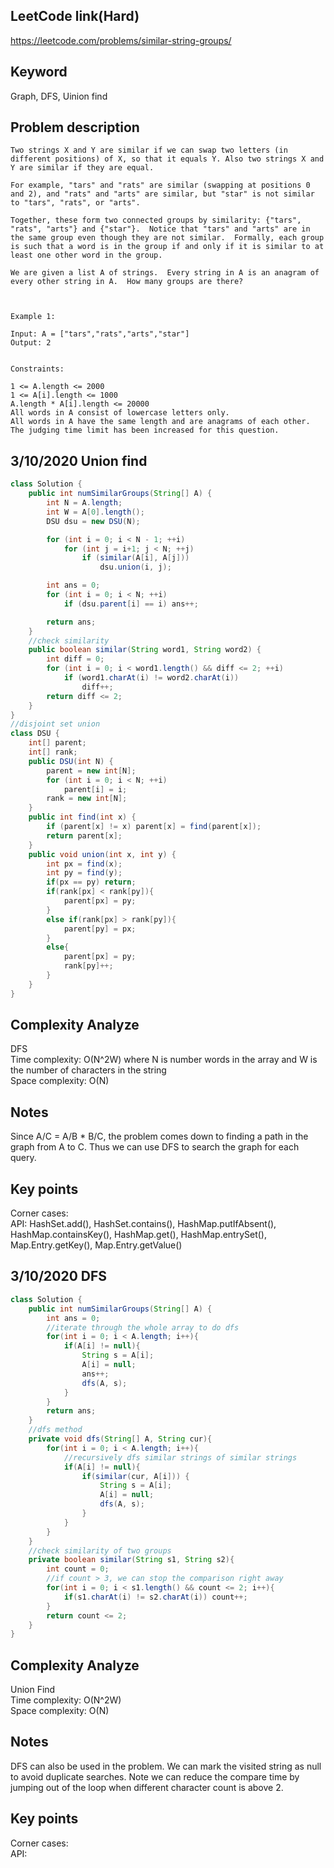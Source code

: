 ## LeetCode link(Hard)
https://leetcode.com/problems/similar-string-groups/

## Keyword
Graph, DFS, Uinion find

## Problem description
```
Two strings X and Y are similar if we can swap two letters (in different positions) of X, so that it equals Y. Also two strings X and Y are similar if they are equal.

For example, "tars" and "rats" are similar (swapping at positions 0 and 2), and "rats" and "arts" are similar, but "star" is not similar to "tars", "rats", or "arts".

Together, these form two connected groups by similarity: {"tars", "rats", "arts"} and {"star"}.  Notice that "tars" and "arts" are in the same group even though they are not similar.  Formally, each group is such that a word is in the group if and only if it is similar to at least one other word in the group.

We are given a list A of strings.  Every string in A is an anagram of every other string in A.  How many groups are there?

 

Example 1:

Input: A = ["tars","rats","arts","star"]
Output: 2
 

Constraints:

1 <= A.length <= 2000
1 <= A[i].length <= 1000
A.length * A[i].length <= 20000
All words in A consist of lowercase letters only.
All words in A have the same length and are anagrams of each other.
The judging time limit has been increased for this question.
```
## 3/10/2020 Union find

```java
class Solution {
    public int numSimilarGroups(String[] A) {
        int N = A.length;
        int W = A[0].length();
        DSU dsu = new DSU(N);

        for (int i = 0; i < N - 1; ++i)
            for (int j = i+1; j < N; ++j)
                if (similar(A[i], A[j]))
                    dsu.union(i, j);

        int ans = 0;
        for (int i = 0; i < N; ++i)
            if (dsu.parent[i] == i) ans++;

        return ans;
    }
    //check similarity
    public boolean similar(String word1, String word2) {
        int diff = 0;
        for (int i = 0; i < word1.length() && diff <= 2; ++i)
            if (word1.charAt(i) != word2.charAt(i))
                diff++;
        return diff <= 2;
    }
}
//disjoint set union
class DSU {
    int[] parent;
    int[] rank;
    public DSU(int N) {
        parent = new int[N];
        for (int i = 0; i < N; ++i)
            parent[i] = i;
        rank = new int[N];
    }
    public int find(int x) {
        if (parent[x] != x) parent[x] = find(parent[x]);
        return parent[x];
    }
    public void union(int x, int y) {
        int px = find(x);
        int py = find(y);
        if(px == py) return;
        if(rank[px] < rank[py]){
            parent[px] = py;
        }
        else if(rank[px] > rank[py]){
            parent[py] = px;
        }
        else{
            parent[px] = py;
            rank[py]++;
        }
    }
}
```

## Complexity Analyze
DFS\
Time complexity: O(N^2W) where N is number words in the array and W is the number of characters in the string\
Space complexity: O(N)

## Notes
Since A/C = A/B * B/C, the problem comes down to finding a path in the graph from A to C. Thus we can use DFS to search the graph for each query.

## Key points
Corner cases: \
API: HashSet.add(), HashSet.contains(), HashMap.putIfAbsent(), HashMap.containsKey(), HashMap.get(), HashMap.entrySet(), Map.Entry.getKey(), Map.Entry.getValue()

## 3/10/2020 DFS

```java
class Solution {
    public int numSimilarGroups(String[] A) {
        int ans = 0;
        //iterate through the whole array to do dfs
        for(int i = 0; i < A.length; i++){
            if(A[i] != null){
                String s = A[i];
                A[i] = null;
                ans++;
                dfs(A, s);
            }
        }
        return ans;
    }
    //dfs method
    private void dfs(String[] A, String cur){
        for(int i = 0; i < A.length; i++){
            //recursively dfs similar strings of similar strings
            if(A[i] != null){
                if(similar(cur, A[i])) {
                    String s = A[i];
                    A[i] = null;
                    dfs(A, s);
                }
            }
        }
    }
    //check similarity of two groups
    private boolean similar(String s1, String s2){
        int count = 0;
        //if count > 3, we can stop the comparison right away
        for(int i = 0; i < s1.length() && count <= 2; i++){
            if(s1.charAt(i) != s2.charAt(i)) count++;
        }
        return count <= 2;
    }
}
```

## Complexity Analyze
Union Find\
Time complexity: O(N^2W)\
Space complexity: O(N)

## Notes
DFS can also be used in the problem. We can mark the visited string as null to avoid duplicate searches. Note we can reduce the compare time by jumping out of the loop when different character count is above 2.

## Key points
Corner cases: \
API: 